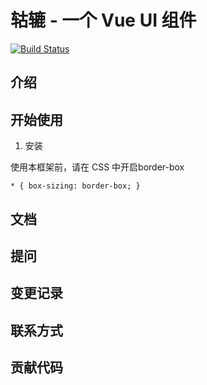 # 轱辘 - 一个 Vue UI 组件

[![Build Status](https://travis-ci.org/zouyg/vue-ui-components.svg?branch=master)](https://travis-ci.org/zouyg/vue-ui-components)

## 介绍

## 开始使用

1. 安装

使用本框架前，请在 CSS 中开启border-box
```
* { box-sizing: border-box; }
```

## 文档

## 提问

## 变更记录

## 联系方式

## 贡献代码